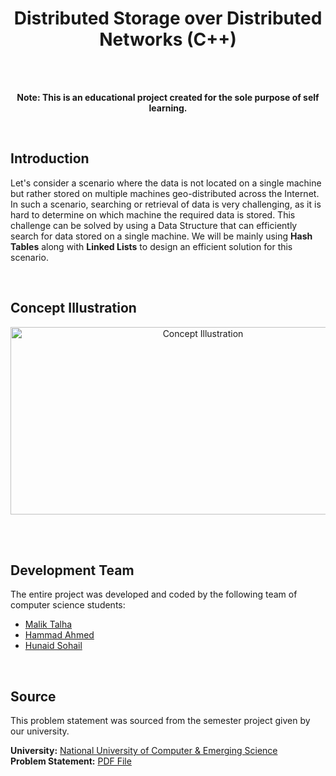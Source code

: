 <h1 align="center">Distributed Storage over Distributed Networks (C++)</h1> 
<br/><br/>
<p align="center"><strong>Note: This is an educational project created for the sole purpose of self learning.</strong></p>
<br/>
<h2>Introduction</h2>
<p>
Let's consider a scenario where the data is not located on a single machine but rather stored on multiple machines geo-distributed across the Internet. In such a scenario, searching or retrieval of data is very challenging, as it is hard to determine on which machine the required data is stored. This challenge can be solved by using a Data Structure that can efficiently search for data stored on a single machine. We will be mainly using <strong>Hash Tables</strong> along with <strong>Linked Lists</strong> to design an efficient solution for this scenario.
</p>
<br/>
<h2>Concept Illustration</h2>
<p align="center">
  <img alt="Concept Illustration" src="https://i.ibb.co/yy2YppP/concept.png" width="600px" height="300px" />
</p>
<br/><br/>
<h2>Development Team</h2>
<p>
  The entire project was developed and coded by the following team of computer science students:
</p>
<ul>
  <li><a href="https://github.com/malik727">Malik Talha</a></li>
  <li><a href="https://github.com/hammadahmedpk">Hammad Ahmed</a></li>
  <li><a href="https://github.com/Hunaid2000">Hunaid Sohail</a></li>
</ul>
<br/>
<h2>Source</h2>
<p>
  This problem statement was sourced from the semester project given by our university.
</p>
<p>
  <strong>University:</strong> <a href="https://nu.edu.pk">National University of Computer & Emerging Science</a><br/>
  <strong>Problem Statement:</strong> <a href="https://1drv.ms/b/s!AkTG-6TAub7SjSyqoBlyjOHolnQa">PDF File</a>
</p>
